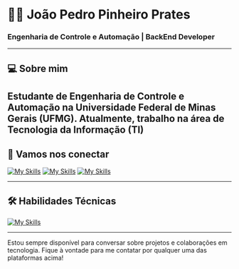 # 👨‍💻 João Pedro Pinheiro Prates

### Engenharia de Controle e Automação | BackEnd Developer 

---

## 💻 Sobre mim

Estudante de **Engenharia de Controle e Automação** na **Universidade Federal de Minas Gerais (UFMG)**. Atualmente, trabalho na área de **Tecnologia da Informação (TI)** 
---

## 🔗 Vamos nos conectar

[![My Skills](https://skillicons.dev/icons?i=github)](https://github.com/JpPrates21)
[![My Skills](https://skillicons.dev/icons?i=gmail)](jpprates2016@gmail.com)
[![My Skills](https://skillicons.dev/icons?i=linkedin)](https://www.linkedin.com/in/joão-pedro-prates-9563051ab/)

---

## 🛠 Habilidades Técnicas
[![My Skills](https://skillicons.dev/icons?i=js,html,css,react,python,c,cpp)](https://skillicons.dev)

---

Estou sempre disponível para conversar sobre projetos e colaborações em tecnologia. Fique à vontade para me contatar por qualquer uma das plataformas acima!
